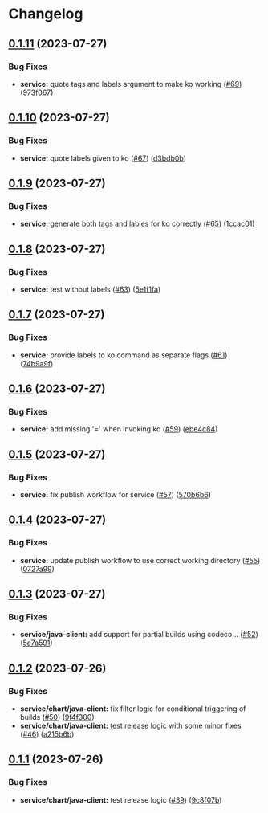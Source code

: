 # Changelog

## [0.1.11](https://github.com/carbynestack/ephemeral/compare/service-v0.1.10...service-v0.1.11) (2023-07-27)


### Bug Fixes

* **service:** quote tags and labels argument to make ko working ([#69](https://github.com/carbynestack/ephemeral/issues/69)) ([973f067](https://github.com/carbynestack/ephemeral/commit/973f0673003530aae9a693f0799a6008850b269a))

## [0.1.10](https://github.com/carbynestack/ephemeral/compare/service-v0.1.9...service-v0.1.10) (2023-07-27)


### Bug Fixes

* **service:** quote labels given to ko ([#67](https://github.com/carbynestack/ephemeral/issues/67)) ([d3bdb0b](https://github.com/carbynestack/ephemeral/commit/d3bdb0b73b390a299b382cc7b2ed0d51ed0c27f4))

## [0.1.9](https://github.com/carbynestack/ephemeral/compare/service-v0.1.8...service-v0.1.9) (2023-07-27)


### Bug Fixes

* **service:** generate both tags and lables for ko correctly ([#65](https://github.com/carbynestack/ephemeral/issues/65)) ([1ccac01](https://github.com/carbynestack/ephemeral/commit/1ccac012cff5c4ce7bcf4de854515116a872b51c))

## [0.1.8](https://github.com/carbynestack/ephemeral/compare/service-v0.1.7...service-v0.1.8) (2023-07-27)


### Bug Fixes

* **service:** test without labels ([#63](https://github.com/carbynestack/ephemeral/issues/63)) ([5e1f1fa](https://github.com/carbynestack/ephemeral/commit/5e1f1fa14a7677e93253264bc3ba31a4c569227b))

## [0.1.7](https://github.com/carbynestack/ephemeral/compare/service-v0.1.6...service-v0.1.7) (2023-07-27)


### Bug Fixes

* **service:** provide labels to ko command as separate flags ([#61](https://github.com/carbynestack/ephemeral/issues/61)) ([74b9a9f](https://github.com/carbynestack/ephemeral/commit/74b9a9f7cefa06b52004a0001ab25ecc1acdd803))

## [0.1.6](https://github.com/carbynestack/ephemeral/compare/service-v0.1.5...service-v0.1.6) (2023-07-27)


### Bug Fixes

* **service:** add missing '=' when invoking ko ([#59](https://github.com/carbynestack/ephemeral/issues/59)) ([ebe4c84](https://github.com/carbynestack/ephemeral/commit/ebe4c8472a3883917dbc562cc7e571141ca55bd2))

## [0.1.5](https://github.com/carbynestack/ephemeral/compare/service-v0.1.4...service-v0.1.5) (2023-07-27)


### Bug Fixes

* **service:** fix publish workflow for service ([#57](https://github.com/carbynestack/ephemeral/issues/57)) ([570b6b6](https://github.com/carbynestack/ephemeral/commit/570b6b6a701687aa0d76adfe8b54540f16884cb1))

## [0.1.4](https://github.com/carbynestack/ephemeral/compare/service-v0.1.3...service-v0.1.4) (2023-07-27)


### Bug Fixes

* **service:** update publish workflow to use correct working directory ([#55](https://github.com/carbynestack/ephemeral/issues/55)) ([0727a99](https://github.com/carbynestack/ephemeral/commit/0727a99081ee96f49b42fa45e72a30f0a6147548))

## [0.1.3](https://github.com/carbynestack/ephemeral/compare/service-v0.1.2...service-v0.1.3) (2023-07-27)


### Bug Fixes

* **service/java-client:** add support for partial builds using codeco… ([#52](https://github.com/carbynestack/ephemeral/issues/52)) ([5a7a591](https://github.com/carbynestack/ephemeral/commit/5a7a591c5d81daf8bad09826b9c9f8bfcbe73eee))

## [0.1.2](https://github.com/carbynestack/ephemeral/compare/service-v0.1.1...service-v0.1.2) (2023-07-26)


### Bug Fixes

* **service/chart/java-client:** fix filter logic for conditional triggering of builds ([#50](https://github.com/carbynestack/ephemeral/issues/50)) ([9f4f300](https://github.com/carbynestack/ephemeral/commit/9f4f30057e704470eff817b5ce4ae84890977b65))
* **service/chart/java-client:** test release logic with some minor fixes ([#46](https://github.com/carbynestack/ephemeral/issues/46)) ([a215b6b](https://github.com/carbynestack/ephemeral/commit/a215b6b884ea73fc69f4283aca849dbc8bf520d4))

## [0.1.1](https://github.com/carbynestack/ephemeral/compare/service-v0.1.0...service-v0.1.1) (2023-07-26)


### Bug Fixes

* **service/chart/java-client:** test release logic ([#39](https://github.com/carbynestack/ephemeral/issues/39)) ([9c8f07b](https://github.com/carbynestack/ephemeral/commit/9c8f07b53f7f9792ad2b484b25666c1a4244303d))
